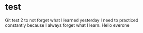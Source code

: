 # test
Git test 2 to not forget what I learned yesterday
I need to practiced constantly because I always forget what I learn.
Hello everone